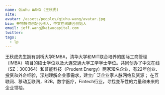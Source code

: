 ```yaml
---
name: Qiuhu WANG (王秋虎)
site:
avatar: /assets/peoples/qiuhu-wang/avatar.jpg
bio: 开物投资创始合伙人，中文在线联合创始人
email: jeff.wang@kaiwucapital.com
twitter: 
tags:
  - lp
---
```


王秋虎先生拥有剑桥大学EMBA，清华大学和MIT联合培养的国际工商管理（IMBA）项目的硕士学位以及大连交通大学工学学士学位。共同创办了中文在线（SZ：300364）和普能科技（Prudent Energy）两家知名企业，有22年创业、投资和外企经验，深刻理解企业家需求，建立广泛企业家人脉网络及资源； 在互联网、移动互联网，B2B，数字医疗，Fintech行业，寻找变革性的力量和未来的企业领袖。
